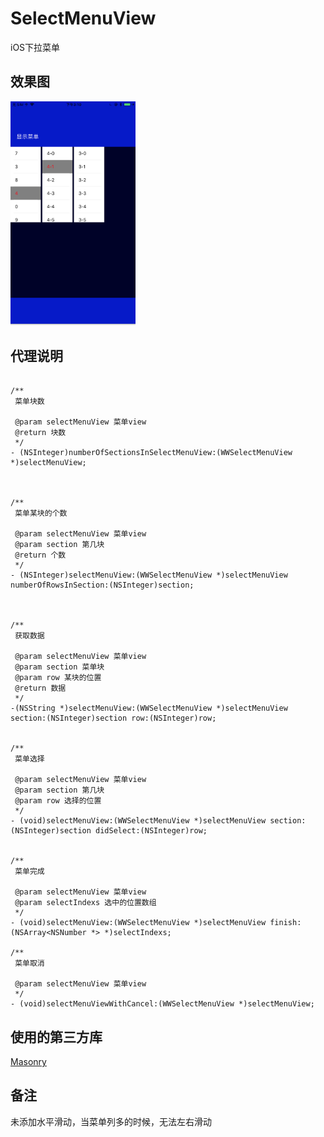 # SelectMenuView
iOS下拉菜单

## 效果图
<img src="menu.png" width=200 /> 

## 代理说明

```Object-C

/**
 菜单块数

 @param selectMenuView 菜单view
 @return 块数
 */
- (NSInteger)numberOfSectionsInSelectMenuView:(WWSelectMenuView *)selectMenuView;



/**
 菜单某块的个数

 @param selectMenuView 菜单view
 @param section 第几块
 @return 个数
 */
- (NSInteger)selectMenuView:(WWSelectMenuView *)selectMenuView numberOfRowsInSection:(NSInteger)section;



/**
 获取数据

 @param selectMenuView 菜单view
 @param section 菜单块
 @param row 某块的位置
 @return 数据
 */
-(NSString *)selectMenuView:(WWSelectMenuView *)selectMenuView section:(NSInteger)section row:(NSInteger)row;


/**
 菜单选择
 
 @param selectMenuView 菜单view
 @param section 第几块
 @param row 选择的位置
 */
- (void)selectMenuView:(WWSelectMenuView *)selectMenuView section:(NSInteger)section didSelect:(NSInteger)row;


/**
 菜单完成
 
 @param selectMenuView 菜单view
 @param selectIndexs 选中的位置数组
 */
- (void)selectMenuView:(WWSelectMenuView *)selectMenuView finish:(NSArray<NSNumber *> *)selectIndexs;

/**
 菜单取消
 
 @param selectMenuView 菜单view
 */
- (void)selectMenuViewWithCancel:(WWSelectMenuView *)selectMenuView;
```
## 使用的第三方库

<a href="https://github.com/SnapKit/Masonry">Masonry</a></p>

## 备注
未添加水平滑动，当菜单列多的时候，无法左右滑动
